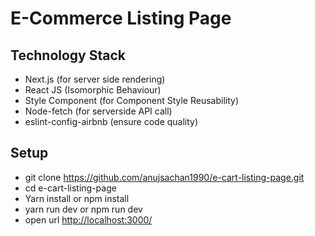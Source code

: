 # E-Commerce Listing Page

## Technology Stack
- Next.js (for server side rendering)
- React JS (Isomorphic Behaviour)
- Style Component (for Component Style Reusability)
- Node-fetch (for serverside API call)
- eslint-config-airbnb (ensure code quality)


## Setup

- git clone https://github.com/anujsachan1990/e-cart-listing-page.git
- cd e-cart-listing-page
- Yarn install or npm install
- yarn run dev or npm run dev
- open url [http://localhost:3000/](http://localhost:3000/)

